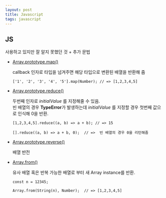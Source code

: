 ```yaml
---
layout: post
title: Javascript
tags: javascript
---
```


## JS

사용하고 있지만 잘 알지 못했던 것 + 추가 문법

- [Array.prototype.map()](https://developer.mozilla.org/ko/docs/Web/JavaScript/Reference/Global_Objects/Array/map)

  callback 인자로 타입을 넘겨주면 해당 타입으로 변환된 배열을 반환해 줌

  `
  ['1', '2', '3', '4', '5'].map(Number); // => [1,2,3,4,5]
  `


- [Array.prototype.reduce()](https://developer.mozilla.org/ko/docs/Web/JavaScript/Reference/Global_Objects/Array/Reduce)

  두번째 인자로 *initialValue* 를 지정해줄 수 있음.<br>
    빈 배열의 경우 **TypeError**가 발생하는데 *initialValue* 를 지정할 경우 첫번째 값으로 인식해 0을 반환.

  `
  [1,2,3,4,5].reduce((a, b) => a + b); // => 15
  `

  `
  [].reduce((a, b) => a + b, 0);  // =>  빈 배열의 경우 0을 리턴해줌
  `

- [Array.prototype.reverse()](https://developer.mozilla.org/ko/docs/Web/JavaScript/Reference/Global_Objects/Array/reverse)

  배열 반전

- [Array.from()](https://developer.mozilla.org/ko/docs/Web/JavaScript/Reference/Global_Objects/Array/from)

  유사 배열 혹은 반복 가능한 배열로 부터 새 Array instance를 반환.

  `
  const n = 12345;
  `

  `
  Array.from(String(n), Number);  // => [1,2,3,4,5]
  `
